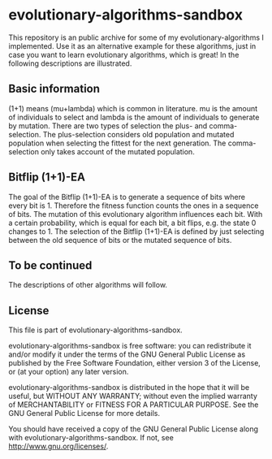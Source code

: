 # evolutionary-algorithms-sandbox

This repository is an public archive for some of my evolutionary-algorithms I implemented. Use it as an alternative example for these algorithms, just in case you want to learn evolutionary algorithms, which is great! In the following descriptions are illustrated. 

## Basic information

(1+1) means (mu+lambda) which is common in literature. mu is the amount of individuals to select and lambda is the amount of individuals to generate by mutation. There are two types of selection the plus- and comma-selection. The plus-selection considers old population and mutated population when selecting the fittest for the next generation. The comma-selection only takes account of the mutated population. 

## Bitflip (1+1)-EA

The goal of the Bitflip (1+1)-EA is to generate a sequence of bits where every bit is 1. Therefore the fitness function counts the ones in a sequence of bits. The mutation of this evolutionary algorithm influences each bit. With a certain probability, which is equal for each bit, a bit flips, e.g. the state 0 changes to 1. The selection of the Bitflip (1+1)-EA is defined by just selecting between the old sequence of bits or the mutated sequence of bits.

## To be continued

The descriptions of other algorithms will follow.

## License

This file is part of evolutionary-algorithms-sandbox.

evolutionary-algorithms-sandbox is free software: you can redistribute it
and/or modify it under the terms of the GNU General Public License as published
by the Free Software Foundation, either version 3 of the License, or (at your
option) any later version.

evolutionary-algorithms-sandbox is distributed in the hope that it will be
useful, but WITHOUT ANY WARRANTY; without even the implied warranty of
MERCHANTABILITY or FITNESS FOR A PARTICULAR PURPOSE.  See the GNU General
Public License for more details.

You should have received a copy of the GNU General Public License along with
evolutionary-algorithms-sandbox.  If not, see <http://www.gnu.org/licenses/>.

